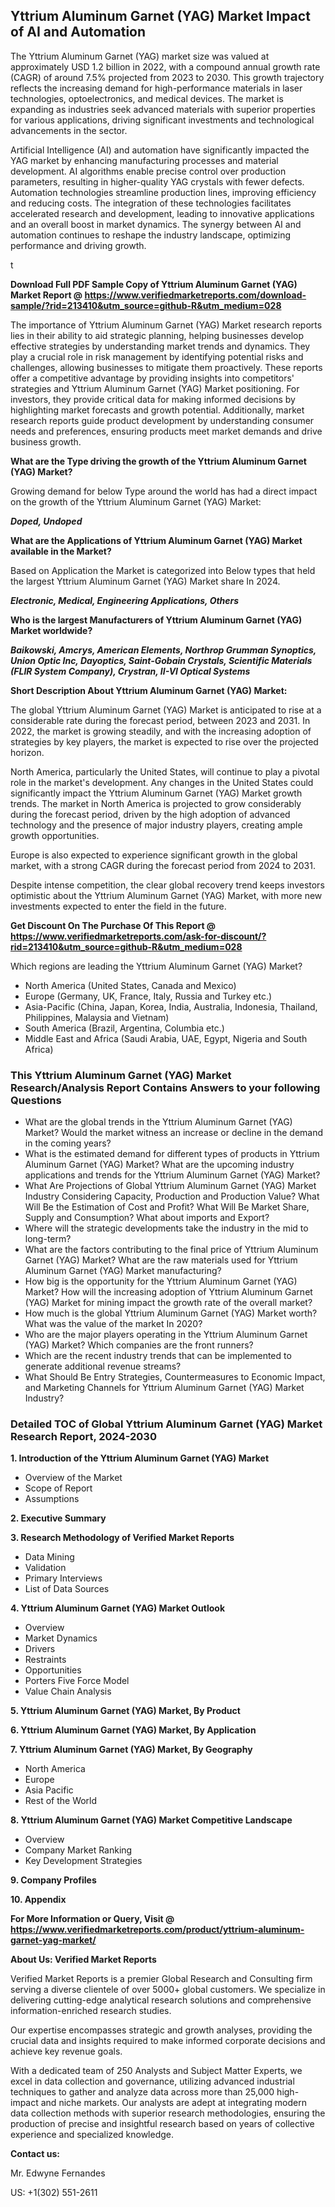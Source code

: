 <h2>Yttrium Aluminum Garnet (YAG) Market Impact of AI and Automation</h2><p>The Yttrium Aluminum Garnet (YAG) market size was valued at approximately USD 1.2 billion in 2022, with a compound annual growth rate (CAGR) of around 7.5% projected from 2023 to 2030. This growth trajectory reflects the increasing demand for high-performance materials in laser technologies, optoelectronics, and medical devices. The market is expanding as industries seek advanced materials with superior properties for various applications, driving significant investments and technological advancements in the sector.</p><p>Artificial Intelligence (AI) and automation have significantly impacted the YAG market by enhancing manufacturing processes and material development. AI algorithms enable precise control over production parameters, resulting in higher-quality YAG crystals with fewer defects. Automation technologies streamline production lines, improving efficiency and reducing costs. The integration of these technologies facilitates accelerated research and development, leading to innovative applications and an overall boost in market dynamics. The synergy between AI and automation continues to reshape the industry landscape, optimizing performance and driving growth.</p>t</p><p id="" class=""><strong>Download Full PDF Sample Copy of Yttrium Aluminum Garnet (YAG) Market Report @ <a href="https://www.verifiedmarketreports.com/download-sample/?rid=213410&utm_source=github-R&utm_medium=028" target="_blank">https://www.verifiedmarketreports.com/download-sample/?rid=213410&utm_source=github-R&utm_medium=028</a></strong></p><p>The importance of&nbsp;Yttrium Aluminum Garnet (YAG) Market research reports lies in their ability to aid strategic planning, helping businesses develop effective strategies by understanding market trends and dynamics. They play a crucial role in risk management by identifying potential risks and challenges, allowing businesses to mitigate them proactively. These reports offer a competitive advantage by providing insights into competitors' strategies and Yttrium Aluminum Garnet (YAG) Market positioning. For investors, they provide critical data for making informed decisions by highlighting market forecasts and growth potential. Additionally, market research reports guide product development by understanding consumer needs and preferences, ensuring products meet market demands and drive business growth.</p><p><strong>What are the&nbsp;Type driving the growth of the Yttrium Aluminum Garnet (YAG) Market?</strong></p><p id="" class="">Growing demand for below Type around the world has had a direct impact on the growth of the Yttrium Aluminum Garnet (YAG) Market:</p><em><strong>Doped, Undoped</strong></em></p><strong>What are the&nbsp;Applications&nbsp;of Yttrium Aluminum Garnet (YAG) Market available in the Market?</strong></p><p id="" class="">Based on Application the Market is categorized into Below types that held the largest Yttrium Aluminum Garnet (YAG) Market share In 2024.</p><em><strong>Electronic, Medical, Engineering Applications, Others</strong></em></p><strong>Who is the largest Manufacturers of Yttrium Aluminum Garnet (YAG) Market worldwide?</strong></p><p><em><strong>Baikowski, Amcrys, American Elements, Northrop Grumman Synoptics, Union Optic Inc, Dayoptics, Saint-Gobain Crystals, Scientific Materials (FLIR System Company), Crystran, II-VI Optical Systems</strong></em></p><p id="" class=""><strong>Short Description About Yttrium Aluminum Garnet (YAG) Market:</strong></p><p>The global Yttrium Aluminum Garnet (YAG) Market is anticipated to rise at a considerable rate during the forecast period, between 2023 and 2031. In 2022, the market is growing steadily, and with the increasing adoption of strategies by key players, the market is expected to rise over the projected horizon.</p><p>North America, particularly the United States, will continue to play a pivotal role in the market's development. Any changes in the United States could significantly impact the Yttrium Aluminum Garnet (YAG) Market growth trends. The market in North America is projected to grow considerably during the forecast period, driven by the high adoption of advanced technology and the presence of major industry players, creating ample growth opportunities.</p><p>Europe is also expected to experience significant growth in the global market, with a strong CAGR during the forecast period from 2024 to 2031.</p><p>Despite intense competition, the clear global recovery trend keeps investors optimistic about the Yttrium Aluminum Garnet (YAG) Market, with more new investments expected to enter the field in the future.</p><p id="" class=""><strong>Get Discount On The Purchase Of This Report @ <a href="https://www.verifiedmarketreports.com/ask-for-discount/?rid=213410&utm_source=github-R&utm_medium=028" target="_blank">https://www.verifiedmarketreports.com/ask-for-discount/?rid=213410&utm_source=github-R&utm_medium=028</a></strong></p>Which regions are leading the Yttrium Aluminum Garnet (YAG) Market?</p><ul><li>North America (United States, Canada and Mexico)</li><li>Europe (Germany, UK, France, Italy, Russia and Turkey etc.)</li><li>Asia-Pacific (China, Japan, Korea, India, Australia, Indonesia, Thailand, Philippines, Malaysia and Vietnam)</li><li>South America (Brazil, Argentina, Columbia etc.)</li><li>Middle East and Africa (Saudi Arabia, UAE, Egypt, Nigeria and South Africa)</li></ul><h3 id="" class="">This Yttrium Aluminum Garnet (YAG) Market Research/Analysis Report Contains Answers to your following Questions</h3><ul><li>What are the global trends in the Yttrium Aluminum Garnet (YAG) Market? Would the market witness an increase or decline in the demand in the coming years?</li><li>What is the estimated demand for different types of products in Yttrium Aluminum Garnet (YAG) Market? What are the upcoming industry applications and trends for the Yttrium Aluminum Garnet (YAG) Market?</li><li>What Are Projections of Global Yttrium Aluminum Garnet (YAG) Market Industry Considering Capacity, Production and Production Value? What Will Be the Estimation of Cost and Profit? What Will Be Market Share, Supply and Consumption? What about imports and Export?</li><li>Where will the strategic developments take the industry in the mid to long-term?</li><li>What are the factors contributing to the final price of Yttrium Aluminum Garnet (YAG) Market? What are the raw materials used for Yttrium Aluminum Garnet (YAG) Market manufacturing?</li><li>How big is the opportunity for the Yttrium Aluminum Garnet (YAG) Market? How will the increasing adoption of Yttrium Aluminum Garnet (YAG) Market for mining impact the growth rate of the overall market?</li><li>How much is the global Yttrium Aluminum Garnet (YAG) Market worth? What was the value of the market In 2020?</li><li>Who are the major players operating in the Yttrium Aluminum Garnet (YAG) Market? Which companies are the front runners?</li><li>Which are the recent industry trends that can be implemented to generate additional revenue streams?</li><li>What Should Be Entry Strategies, Countermeasures to Economic Impact, and Marketing Channels for Yttrium Aluminum Garnet (YAG) Market Industry?</li></ul><h3 id="" class="">Detailed TOC of Global Yttrium Aluminum Garnet (YAG) Market Research Report, 2024-2030</h3><p id="" class=""><strong>1. Introduction of the Yttrium Aluminum Garnet (YAG) Market</strong></p><ul><li>Overview of the Market</li><li>Scope of Report</li><li>Assumptions</li></ul><p id="" class=""><strong>2. Executive Summary</strong></p><p id="" class=""><strong>3. Research Methodology of Verified Market Reports</strong></p><ul><li>Data Mining</li><li>Validation</li><li>Primary Interviews</li><li>List of Data Sources</li></ul><p id="" class=""><strong>4. Yttrium Aluminum Garnet (YAG) Market Outlook</strong></p><ul><li>Overview</li><li>Market Dynamics</li><li>Drivers</li><li>Restraints</li><li>Opportunities</li><li>Porters Five Force Model</li><li>Value Chain Analysis</li></ul><p id="" class=""><strong>5. Yttrium Aluminum Garnet (YAG) Market, By Product</strong></p><p id="" class=""><strong>6. Yttrium Aluminum Garnet (YAG) Market, By Application</strong></p><p id="" class=""><strong>7. Yttrium Aluminum Garnet (YAG) Market, By Geography</strong></p><ul><li>North America</li><li>Europe</li><li>Asia Pacific</li><li>Rest of the World</li></ul><p id="" class=""><strong>8. Yttrium Aluminum Garnet (YAG) Market Competitive Landscape</strong></p><ul><li>Overview</li><li>Company Market Ranking</li><li>Key Development Strategies</li></ul><p id="" class=""><strong>9. Company Profiles</strong></p><p id="" class=""><strong>10. Appendix</strong></p><p id="" class=""><strong>For More Information or Query, Visit @ <a href="https://www.verifiedmarketreports.com/product/yttrium-aluminum-garnet-yag-market/" target="_blank">https://www.verifiedmarketreports.com/product/yttrium-aluminum-garnet-yag-market/</a></strong></p><p id="" class=""><strong>About Us: Verified Market Reports</strong></p><p id="" class="">Verified Market Reports is a premier Global Research and Consulting firm serving a diverse clientele of over 5000+ global customers. We specialize in delivering cutting-edge analytical research solutions and comprehensive information-enriched research studies.</p><p id="" class="">Our expertise encompasses strategic and growth analyses, providing the crucial data and insights required to make informed corporate decisions and achieve key revenue goals.</p><p id="" class="">With a dedicated team of 250 Analysts and Subject Matter Experts, we excel in data collection and governance, utilizing advanced industrial techniques to gather and analyze data across more than 25,000 high-impact and niche markets. Our analysts are adept at integrating modern data collection methods with superior research methodologies, ensuring the production of precise and insightful research based on years of collective experience and specialized knowledge.</p><p id="" class=""><strong>Contact us:</strong></p><p id="" class="">Mr. Edwyne Fernandes</p><p id="" class="">US: +1(302) 551-2611</p>